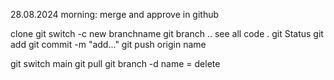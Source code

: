
28.08.2024 morning: merge and approve in github

clone
git switch -c new branchname
git branch .. see all
code .
git Status
git add
git commit -m "add..."
git push origin name

git switch main
git pull 
git branch -d name = delete

